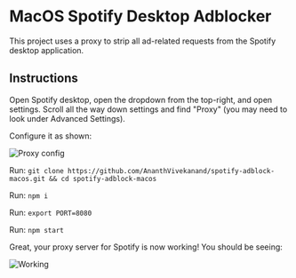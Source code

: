 # MacOS Spotify Desktop Adblocker

This project uses a proxy to strip all ad-related requests from the Spotify desktop application.

## Instructions

Open Spotify desktop, open the dropdown from the top-right, and open settings. Scroll all the way down settings and find "Proxy" (you may need
to look under Advanced Settings).

Configure it as shown:

![Proxy config](https://i.imgur.com/TaEWjkB.png)

Run: `git clone https://github.com/AnanthVivekanand/spotify-adblock-macos.git && cd spotify-adblock-macos` 

Run: `npm i`

Run: `export PORT=8080`  

Run: `npm start`

Great, your proxy server for Spotify is now working! You should be seeing: 

![Working](https://i.imgur.com/ASJKLwc.png)
